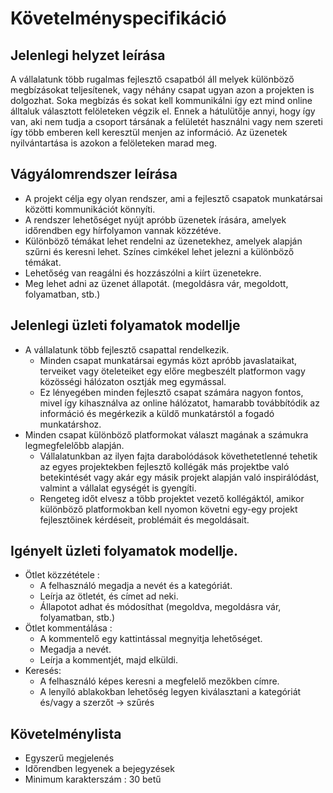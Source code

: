 Követelményspecifikáció
======================

Jelenlegi helyzet leírása
-------------------------
A vállalatunk több rugalmas fejlesztő csapatból áll melyek különböző megbízásokat teljesítenek, vagy néhány csapat ugyan azon a projekten is dolgozhat. 
Soka megbízás és sokat kell kommunikálni így ezt mind online álltaluk választott felöleteken végzik el. Ennek a hátulütője annyi, hogy így van, aki nem tudja a csoport társának a felületét használni vagy nem szereti így több emberen kell keresztül menjen az információ.
Az üzenetek nyilvántartása is azokon a felöleteken marad meg.

Vágyálomrendszer leírása
------------------------
- A projekt célja egy olyan rendszer, ami a fejlesztő csapatok munkatársai közötti kommunikációt könnyíti.
- A rendszer lehetőséget nyújt apróbb üzenetek írására, amelyek időrendben egy hírfolyamon vannak közzétéve.
- Különböző témákat lehet rendelni az üzenetekhez, amelyek alapján szűrni és keresni lehet. Színes cimkékel lehet jelezni a különböző témákat.
- Lehetőség van reagálni és hozzászólni a kiírt üzenetekre. 
- Meg lehet adni az üzenet állapotát. (megoldásra vár, megoldott, folyamatban, stb.)

Jelenlegi üzleti folyamatok modellje
------------------------------------
- A vállalatunk több fejlesztő csapattal rendelkezik. 
  - Minden csapat munkatársai egymás közt apróbb javaslataikat, terveiket vagy öteleteiket egy előre megbeszélt platformon vagy közösségi hálózaton osztják meg egymással. 
  - Ez lényegében minden fejlesztő csapat számára nagyon fontos, mivel így kihasználva az online hálózatot, hamarabb továbbítódik az információ és megérkezik a küldő munkatárstól a fogadó munkatárshoz. 
- Minden csapat különböző platformokat választ magának a számukra legmegfelelőbb alapján. 
  - Vállalatunkban az ilyen fajta darabolódások követhetetlenné tehetik az egyes projektekben fejlesztő kollégák más projektbe való betekintését vagy akár egy másik projekt alapján való inspirálódást, valmint a vállalat egységét is gyengíti. 
  - Rengeteg időt elvesz a több projektet vezető kollégáktól, amikor különböző platformokban kell nyomon követni egy-egy projekt fejlesztőinek kérdéseit, problémáit és megoldásait.

Igényelt üzleti folyamatok modellje.
------------------------------------
- Ötlet közzététele :  
  - A felhasználó megadja a nevét és a kategóriát.
  - Leírja az ötletét, és címet ad neki.
  - Állapotot adhat és módosíthat (megoldva, megoldásra vár, folyamatban, stb.)
- Ötlet kommentálása : 
  - A kommentelő egy kattintással megnyitja lehetőséget.
  - Megadja a nevét.
  - Leírja a kommentjét, majd elküldi.
- Keresés:
  - A felhasználó képes keresni a megfelelő mezőkben címre.
  - A lenyíló ablakokban lehetőség legyen kiválasztani a kategóriát és/vagy a szerzőt -> szűrés

Követelménylista
--------------------------------------
- Egyszerű megjelenés
- Időrendben legyenek a bejegyzések
- Minimum karakterszám : 30 betű
